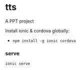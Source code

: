 # tts
A PPT project

Install ionic & cordova globally:
* `npm install -g ionic cordova`

### serve
`ionic serve`
